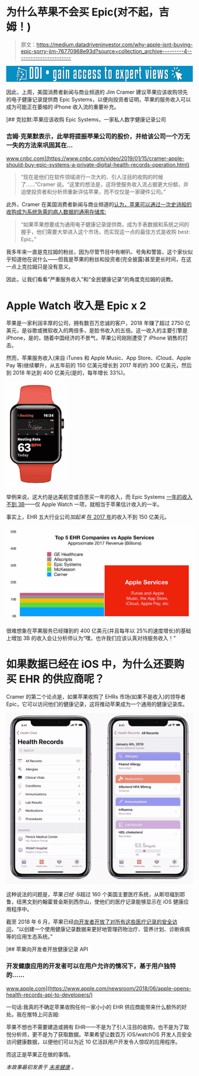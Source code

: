 # 为什么苹果不会买 Epic(对不起，吉姆！)

> 原文：<https://medium.datadriveninvestor.com/why-apple-isnt-buying-epic-sorry-jim-76770968e93d?source=collection_archive---------4----------------------->

[![](img/ff548bf64d7807fcfadcf8fe6f2a539f.png)](http://www.track.datadriveninvestor.com/1B9E)

因此，上周，美国消费者新闻与商业频道的 Jim Cramer 建议苹果应该收购领先的电子健康记录提供商 Epic Systems，以便向投资者证明，苹果的服务收入可以成为可能正在萎缩的 iPhone 收入流的重要补充。

[](https://www.cnbc.com/video/2019/01/15/cramer-apple-should-buy-epic-systems-a-private-digital-health-records-operation.html) [## 克拉默:苹果应该收购 Epic Systems，一家私人数字健康记录公司

### 吉姆·克莱默表示，此举将提振苹果公司的股价，并给该公司一个万无一失的方法来巩固其在…

www.cnbc.com](https://www.cnbc.com/video/2019/01/15/cramer-apple-should-buy-epic-systems-a-private-digital-health-records-operation.html) 

> “现在是他们在软件领域进行一次大的、引人注目的收购的时候了……”Cramer 说。“这里的想法是，这将使服务收入流占据更大份额，并迫使投资者和分析师重新评估苹果，而不仅仅是一家硬件公司。”

此外，Cramer 在美国消费者新闻与商业频道的[认为，苹果可以通过一次史诗般的收购成为系统急需的病人数据的通用存储库:](https://www.cnbc.com/2019/01/15/cramer-apple-should-buy-digital-health-records-company-epic-systems.html)

> “如果苹果想要成为通用电子健康记录提供商，成为手表数据和系统之间的握手，他们需要大举进入这个市场，而实现这一点的最佳方式是收购 best: Epic。”

我多年来一直是克拉姆的粉丝，因为尽管节目中有喇叭、号角和警笛，这个家伙似乎知道他在说什么——但我是苹果的粉丝和投资者(完全披露)甚至更长时间，在这一点上克拉姆只是没有意义。

因此，让我们看看“严重服务收入”和“全民健康记录”的角度克拉姆的说教。

# Apple Watch 收入是 Epic x 2

苹果是一家利润丰厚的公司，拥有数百万忠诚的客户，2018 年赚了超过 2750 亿美元，是谷歌或微软收入的两倍多，是脸书收入的五倍。这一收入的主要引擎是 iPhone，是的，随着中国经济的不景气，苹果公司刚刚遭受了 iPhone 销售的打击。

然而，苹果服务收入(来自 iTunes 和 Apple Music、App Store、iCloud、Apple Pay 等)继续攀升，从五年前的 150 亿美元增长到 2017 年的约 300 亿美元，然后到 2018 年达到 400 亿美元(是的，每年增长 33%)。

![](img/14eaa2f3dcadac0b371edd37bd41ecb8.png)

举例来说，这大约是达美航空或百思买一年的收入，而 Epic Systems [一年的收入不到 3B](https://www.nytimes.com/2018/12/20/business/epic-systems-campus-verona-wisconsin.html)——仅 Apple Watch 一项，就相当于苹果估计收入的一半。

事实上，EHR 五大行业公司*加起来* [在 2017 年](https://healthcareitskills.com/top-ehr-vendors-allscripts-athenahealth-cerner-epic-meditech/)的收入不到 150 亿美元。

![](img/b17ba1be6860436119f66303fd95c08b.png)

很难想象在苹果服务已经赚到的 400 亿美元(并且每年以 25%的速度增长)的基础上增加 3B 的收入会让分析师认为“嘿，也许我们应该认真对待服务收入！”

# 如果数据已经在 iOS 中，为什么还要购买 EHR 的供应商呢？

Cramer 的第二个论点是，如果苹果收购了 EHRs 市场(如果不是收入)的领导者 Epic，它可以访问他们的健康记录，这将推动苹果成为一个通用的健康记录库。

![](img/aa9f35c381f5133e6aad7c69f855cea3.png)

这种说法的问题是，苹果*已经* *与*超过 160 个美国主要医疗系统，从斯坦福到耶鲁，纽黑文到约翰霍普金斯到西奈山，使他们的医疗记录能够显示在 iOS 健康应用程序中。

截至 2018 年 6 月，苹果已经[向开发者开放了对所有这些医疗记录的安全访问](https://www.apple.com/newsroom/2018/06/apple-opens-health-records-api-to-developers/)，“以创建一个使用健康记录数据来更好地管理药物治疗、营养计划、诊断疾病等的应用生态系统。”

[](https://www.apple.com/newsroom/2018/06/apple-opens-health-records-api-to-developers/) [## 苹果向开发者开放健康记录 API

### 开发健康应用的开发者可以在用户允许的情况下，基于用户独特的……

www.apple.com](https://www.apple.com/newsroom/2018/06/apple-opens-health-records-api-to-developers/) 

一句话:我真的不确定苹果收购任何一家小小的 EHR 供应商能带来什么额外的好处。我在推特上问吉姆:

苹果不想也不需要建造或拥有 EHR——不是为了引人注目的收购，也不是为了取悦分析师，更不是为了获取数据。苹果希望让数百万 iOS/watchOS 开发人员安全访问健康数据，以便他们可以为近 10 亿活跃用户开发令人惊叹的应用程序。

而这正是苹果正在做的事情。

*本故事最初发表于* [*未来健康*](https://futurehealth.live) *。*
